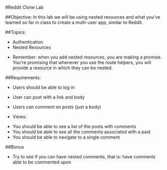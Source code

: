 #Reddit Clone Lab 

##Objective:
In this lab we will be using nested resources and what you've learned so far in class to create a multi-user app, similar to Reddit.

##Topics:

- Authentication
- Nested Resources

* Remember: when you add nested resources, you are making a promise. You're promising that whenever you use the route helpers, you will provide a resource in which they can be nested.

##Requirements:
* Users should be able to log in
* User can post with a link and body 
* Users can comment on posts (just a body)

* Views:
 - You should be able to see a list of the posts with comments
 - You should be able to see all the comments associated with a past
 - You should be able to navigate to a single comment

##Bonus
- Try to see if you can have nested comments, that is: have comments able to be commented upon